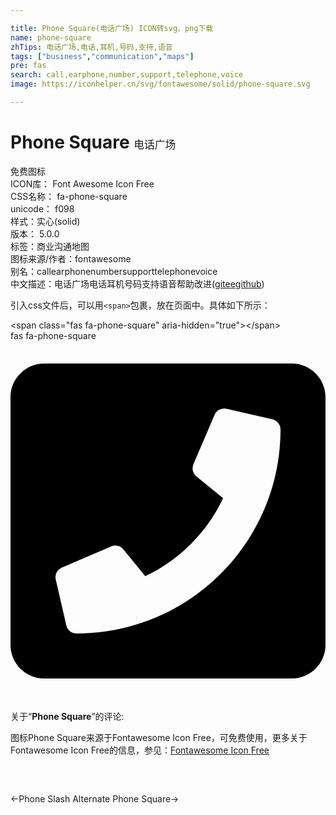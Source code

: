 ```yaml
---

title: Phone Square(电话广场) ICON转svg、png下载
name: phone-square
zhTips: 电话广场,电话,耳机,号码,支持,语音
tags: ["business","communication","maps"]
pre: fas
search: call,earphone,number,support,telephone,voice
image: https://iconhelper.cn/svg/fontawesome/solid/phone-square.svg

---
```


# Phone Square  <small style="font-size: 60%;font-weight: 100">电话广场</small>


<div class="detail-page">
<p>
<span><span class="badge-success badge">免费图标</span> </span>
<br/>
<span>
ICON库：
<span class="badge-secondary badge">Font Awesome Icon Free</span> 
</span>
<br/>
<span>
CSS名称：
<span class="badge-secondary badge">fa-phone-square</span> 
</span>
<br/>
<span>
unicode：
<span class="badge-secondary badge">f098</span> 
<copy-btn content='f098' btn-title=""></copy-btn>
<copy-btn :content='String.fromCodePoint(parseInt("f098", 16))' btn-title="复制U"></copy-btn>
</span><br/><span>样式：<span class="badge-light badge">实心(solid)</span></span>
<br/>
<span>
版本：
<span class="badge-secondary badge">5.0.0</span> 
</span><br/><span>标签：<span class="badge-light badge"><router-link to="/tags/business.html">商业</router-link></span><span class="badge-light badge"><router-link to="/tags/communication.html">沟通</router-link></span><span class="badge-light badge"><router-link to="/tags/maps.html">地图</router-link></span></span>
<br/>
<span>图标来源/作者：<span class="badge-light badge">fontawesome</span></span> 
<br/>
<span>别名：<span class="badge-light badge">call</span><span class="badge-light badge">earphone</span><span class="badge-light badge">number</span><span class="badge-light badge">support</span><span class="badge-light badge">telephone</span><span class="badge-light badge">voice</span></span><br/><span class="zh-detail">中文描述：<span class="badge-primary badge">电话广场</span><span class="badge-primary badge">电话</span><span class="badge-primary badge">耳机</span><span class="badge-primary badge">号码</span><span class="badge-primary badge">支持</span><span class="badge-primary badge">语音</span><span class="help-link"><span>帮助改进</span>(<a href="https://gitee.com/liuwave/icon-helper/edit/master/json/fontawesome/solid/phone-square.json" target="_blank" rel="noopener noreferrer">gitee</a><a href="https://github.com/liuwave/icon-helper/edit/master/json/fontawesome/solid/phone-square.json" target="_blank" rel="noopener noreferrer">github</a></span>)</span><br/>
</p>
</div>
<div class="alert alert-dark">
  <i class="fas fa-phone-square fa-xs"></i>
  <i class="fas fa-phone-square fa-sm"></i>
  <i class="fas fa-phone-square fa-lg"></i>
  <i class="fas fa-phone-square fa-2x"></i>
  <i class="fas fa-phone-square fa-3x"></i>
  <i class="fas fa-phone-square fa-5x"></i>
  <i class="fas fa-phone-square fa-7x"></i>
</div>
<div>
  <p>引入css文件后，可以用<code>&lt;span&gt;</code>包裹，放在页面中。具体如下所示：    
  </p>
  <div class="alert alert-primary" style="font-size: 14px">
    &lt;span class="fas fa-phone-square" aria-hidden="true"&gt;&lt;/span&gt;
    <copy-btn content='<span class="fas fa-phone-square" aria-hidden="true"></span>'></copy-btn>
  </div>
  <div class="alert alert-secondary">
    <i class="fas fa-phone-square"
    style="font-size: 24px"
    aria-hidden="true"></i> fas fa-phone-square
    <copy-btn content="fas fa-phone-square" btn-title="复制图标名称"></copy-btn>
  </div>
</div>
<div id="svg" class="svg-wrap">
<svg xmlns="http://www.w3.org/2000/svg" viewBox="0 0 448 512"><path d="M400 32H48C21.49 32 0 53.49 0 80v352c0 26.51 21.49 48 48 48h352c26.51 0 48-21.49 48-48V80c0-26.51-21.49-48-48-48zM94 416c-7.033 0-13.057-4.873-14.616-11.627l-14.998-65a15 15 0 0 1 8.707-17.16l69.998-29.999a15 15 0 0 1 17.518 4.289l30.997 37.885c48.944-22.963 88.297-62.858 110.781-110.78l-37.886-30.997a15.001 15.001 0 0 1-4.289-17.518l30-69.998a15 15 0 0 1 17.16-8.707l65 14.998A14.997 14.997 0 0 1 384 126c0 160.292-129.945 290-290 290z"/></svg>
</div>
<detail full-name='fa-phone-square'></detail>
<div class="icon-detail__container">
<p>关于“<b>Phone Square</b>”的评论:</p>
</div>
<Vssue title="关于“Phone Square”的评论" />    
<div><p>图标Phone Square来源于Fontawesome Icon Free，可免费使用，更多关于  Fontawesome Icon Free的信息，参见：<a target="_blank" href="https://iconhelper.cn/fontawesome.html">Fontawesome Icon Free</a>
</p></div>

<div style="padding:2rem 0 " class="page-nav"><p class="inner"><span class="prev">←<router-link to="/icon/solid/phone-slash.html">Phone Slash</router-link></span> <span class="next"><router-link to="/icon/solid/phone-square-alt.html">Alternate Phone Square</router-link>→</span></p></div>
